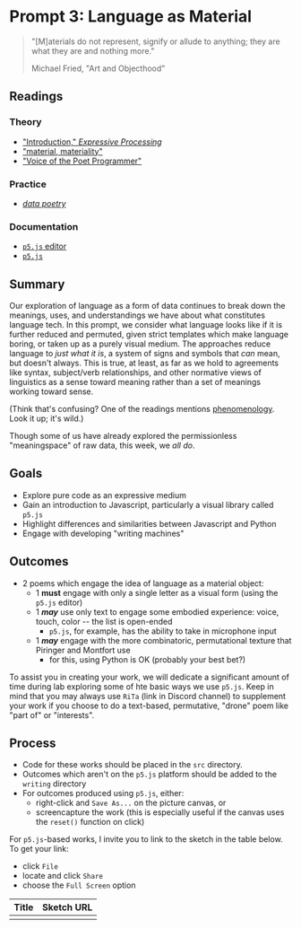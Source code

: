 # Prompt 3: Language as Material

> "[M]aterials do not represent, signify or allude to anything; they are what they are and nothing more."
>
> Michael Fried, "Art and Objecthood"

## Readings

### Theory

* ["Introduction," _Expressive Processing_](https://drive.google.com/file/d/1MId6UMDZvutpiifakTFe8cBMyd19wzwG/view?usp=share_link)
* ["material, materiality"](https://csmt.uchicago.edu/glossary2004/material.htm#_ftnref10)
* ["Voice of the Poet Programmer"](https://jacket2.org/commentary/voice-poet-programmer-j%C3%B6rg-piringer)

### Practice

* [_data poetry_](https://drive.google.com/file/d/1xataGnUk8dJ8mNknJqqwltGb0jaqZFnY/view?usp=share_link)

### Documentation

* [`p5.js` editor](https://editor.p5js.org/)
* [`p5.js`](https://p5js.org/reference/)

## Summary

Our exploration of language as a form of data continues to break down the meanings, uses, and understandings we have about what constitutes language tech. In this prompt, we consider what language looks like if it is further reduced and permuted, given strict templates which make language boring, or taken up as a purely visual medium. The approaches reduce language to _just what it is_, a system of signs and symbols that _can_ mean, but doesn't always. This is true, at least, as far as we hold to agreements like syntax, subject/verb relationships, and other normative views of linguistics as a sense toward meaning rather than a set of meanings working toward sense.

(Think that's confusing? One of the readings mentions [phenomenology](https://en.wikipedia.org/wiki/Phenomenology_(philosophy)). Look it up; it's wild.)

Though some of us have already explored the permissionless "meaningspace" of raw data, this week, we _all do_.

## Goals

* Explore pure code as an expressive medium
* Gain an introduction to Javascript, particularly a visual library called `p5.js`
* Highlight differences and similarities between Javascript and Python
* Engage with developing "writing machines"

## Outcomes

* 2 poems which engage the idea of language as a material object:
  * 1 **must** engage with only a single letter as a visual form (using the `p5.js` editor)
  * 1 **_may_** use only text to engage some embodied experience: voice, touch, color -- the list is open-ended
    * `p5.js`, for example, has the ability to take in microphone input
  * 1 **_may_** engage with the more combinatoric, permutational texture that Piringer and Montfort use
    * for this, using Python is OK (probably your best bet?)

To assist you in creating your work, we will dedicate a significant amount of time during lab exploring some of hte basic ways we use `p5.js`. Keep in mind that you may always use `RiTa` (link in Discord channel) to supplement your work if you choose to do a text-based, permutative, "drone" poem like "part of" or "interests".

## Process

* Code for these works should be placed in the `src` directory.
* Outcomes which aren't on the `p5.js` platform should be added to the `writing` directory
* For outcomes produced using `p5.js`, either:
  * right-click and `Save As...` on the picture canvas, or
  * screencapture the work (this is especially useful if the canvas uses the `reset()` function on click)

For `p5.js`-based works, I invite you to link to the sketch in the table below. To get your link:

* click `File`
* locate and click `Share`
* choose the `Full Screen` option

|Title |Sketch URL|
|:-----|:---------|
|      |          |

